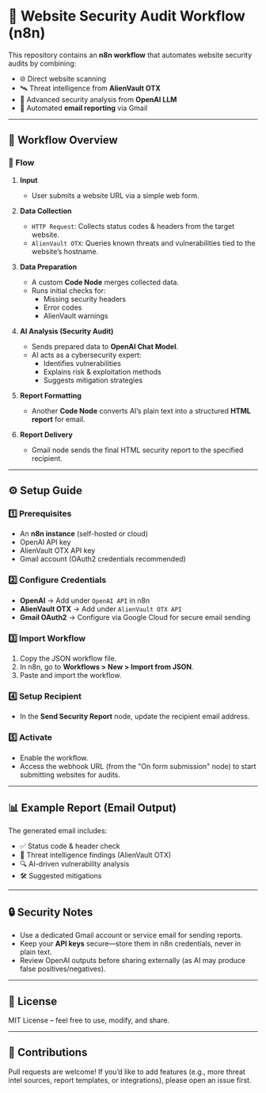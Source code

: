 # 🔐 Website Security Audit Workflow (n8n)

This repository contains an **n8n workflow** that automates website security audits by combining:

- 🌐 Direct website scanning  
- 🛰️ Threat intelligence from **AlienVault OTX**  
- 🤖 Advanced security analysis from **OpenAI LLM**  
- 📧 Automated **email reporting** via Gmail  

---

## 🚀 Workflow Overview

### 🔄 Flow
1. **Input**  
   - User submits a website URL via a simple web form.

2. **Data Collection**  
   - `HTTP Request`: Collects status codes & headers from the target website.  
   - `AlienVault OTX`: Queries known threats and vulnerabilities tied to the website’s hostname.  

3. **Data Preparation**  
   - A custom **Code Node** merges collected data.  
   - Runs initial checks for:  
     - Missing security headers  
     - Error codes  
     - AlienVault warnings  

4. **AI Analysis (Security Audit)**  
   - Sends prepared data to **OpenAI Chat Model**.  
   - AI acts as a cybersecurity expert:  
     - Identifies vulnerabilities  
     - Explains risk & exploitation methods  
     - Suggests mitigation strategies  

5. **Report Formatting**  
   - Another **Code Node** converts AI’s plain text into a structured **HTML report** for email.  

6. **Report Delivery**  
   - Gmail node sends the final HTML security report to the specified recipient.  

---

## ⚙️ Setup Guide

### 1️⃣ Prerequisites
- An **n8n instance** (self-hosted or cloud)  
- OpenAI API key  
- AlienVault OTX API key  
- Gmail account (OAuth2 credentials recommended)  

### 2️⃣ Configure Credentials
- **OpenAI** → Add under `OpenAI API` in n8n  
- **AlienVault OTX** → Add under `AlienVault OTX API`  
- **Gmail OAuth2** → Configure via Google Cloud for secure email sending  

### 3️⃣ Import Workflow
1. Copy the JSON workflow file.  
2. In n8n, go to **Workflows > New > Import from JSON**.  
3. Paste and import the workflow.  

### 4️⃣ Setup Recipient
- In the **Send Security Report** node, update the recipient email address.  

### 5️⃣ Activate
- Enable the workflow.  
- Access the webhook URL (from the "On form submission" node) to start submitting websites for audits.  

---

## 📊 Example Report (Email Output)
The generated email includes:  
- ✅ Status code & header check  
- 🚨 Threat intelligence findings (AlienVault OTX)  
- 🔍 AI-driven vulnerability analysis  
- 🛠️ Suggested mitigations  

---

## 🔒 Security Notes
- Use a dedicated Gmail account or service email for sending reports.  
- Keep your **API keys** secure—store them in n8n credentials, never in plain text.  
- Review OpenAI outputs before sharing externally (as AI may produce false positives/negatives).  

---

## 📜 License
MIT License – feel free to use, modify, and share.  

---

## 🙌 Contributions
Pull requests are welcome! If you’d like to add features (e.g., more threat intel sources, report templates, or integrations), please open an issue first.  


